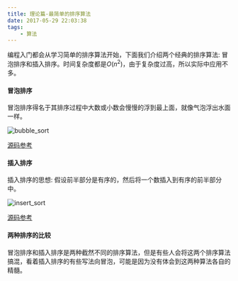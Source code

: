 ```yaml
---
title: 理论篇-最简单的排序算法
date: 2017-05-29 22:03:38
tags:
    - 算法
---
```


编程入门都会从学习简单的排序算法开始，下面我们介绍两个经典的排序算法: 冒泡排序和插入排序。时间复杂度都是$O(n^2)$，由于复杂度过高，所以实际中应用不多。

#### 冒泡排序

冒泡排序得名于其排序过程中大数或小数会慢慢的浮到最上面，就像气泡浮出水面一样。

![bubble_sort](/img/bubble_sort.jpg)

[源码参考](https://github.com/fenghui2013/myblog_source/blob/master/c/bubble_sort.c)

#### 插入排序

插入排序的思想: 假设前半部分是有序的，然后将一个数插入到有序的前半部分中。

![insert_sort](/img/insert_sort.jpg)

[源码参考](https://github.com/fenghui2013/myblog_source/blob/master/c/insert_sort.c)

#### 两种排序的比较

冒泡排序和插入排序是两种截然不同的排序算法，但是有些人会将这两个排序算法搞混，看着插入排序的有些写法向冒泡，可能是因为没有体会到这两种算法各自的精髓。
